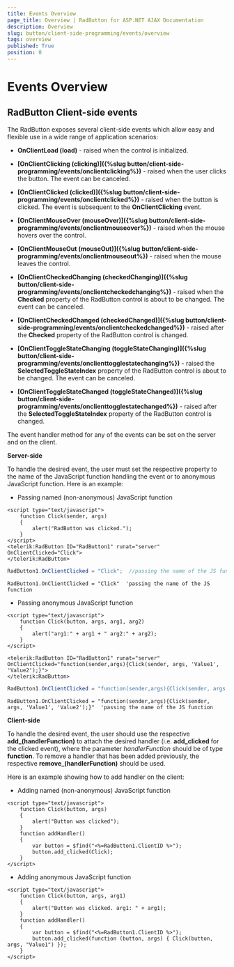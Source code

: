```yaml
---
title: Events Overview
page_title: Overview | RadButton for ASP.NET AJAX Documentation
description: Overview
slug: button/client-side-programming/events/overview
tags: overview
published: True
position: 0
---
```


# Events Overview

## RadButton Client-side events

The RadButton exposes several client-side events which allow easy and flexible use in a wide range of application scenarios:

* **OnClientLoad (load)** - raised when the control is initialized.

* **[OnClientClicking (clicking)]({%slug button/client-side-programming/events/onclientclicking%})** - raised when the user clicks the button. The event can be canceled.

* **[OnClientClicked (clicked)]({%slug button/client-side-programming/events/onclientclicked%})** - raised when the button is clicked. The event is subsequent to the **OnClientClicking** event.

* **[OnClientMouseOver (mouseOver)]({%slug button/client-side-programming/events/onclientmouseover%})** - raised when the mouse hovers over the control.

* **[OnClientMouseOut (mouseOut)]({%slug button/client-side-programming/events/onclientmouseout%})** - raised when the mouse leaves the control.

* **[OnClientCheckedChanging (checkedChanging)]({%slug button/client-side-programming/events/onclientcheckedchanging%})** - raised when the **Checked** property of the RadButton control is about to be changed. The event can be canceled.

* **[OnClientCheckedChanged (checkedChanged)]({%slug button/client-side-programming/events/onclientcheckedchanged%})** - raised after the **Checked** property of the RadButton control is changed.

* **[OnClientToggleStateChanging (toggleStateChanging)]({%slug button/client-side-programming/events/onclienttogglestatechanging%})** - raised the **SelectedToggleStateIndex** property of the RadButton control is about to be changed. The event can be canceled.

* **[OnClientToggleStateChanged (toggleStateChanged)]({%slug button/client-side-programming/events/onclienttogglestatechanged%})** - raised after the **SelectedToggleStateIndex** property of the RadButton control is changed.

The event handler method for any of the events can be set on the server and on the client.

**Server-side**

To handle the desired event, the user must set the respective property to the name of the JavaScript function handling the event or to anonymous JavaScript function. Here is an example:

* Passing named (non-anonymous) JavaScript function

````ASP.NET
<script type="text/javascript">
	function Click(sender, args)
	{
		alert("RadButton was clicked.");
	}
</script>
<telerik:RadButton ID="RadButton1" runat="server" OnClientClicked="Click">
</telerik:RadButton>
````

````C#
RadButton1.OnClientClicked = "Click";  //passing the name of the JS function
````
````VB
RadButton1.OnClientClicked = "Click"  'passing the name of the JS function
````


* Passing anonymous JavaScript function

````ASP.NET
<script type="text/javascript">
	function Click(button, args, arg1, arg2)
	{
		alert("arg1:" + arg1 + " arg2:" + arg2);
	}
</script>

<telerik:RadButton ID="RadButton1" runat="server" OnClientClicked="function(sender,args){Click(sender, args, 'Value1', 'Value2');}">
</telerik:RadButton>
````

````C#
RadButton1.OnClientClicked = "function(sender,args){Click(sender, args, 'Value1', 'Value2');}"; //passing the name of the JS function
````
````VB
RadButton1.OnClientClicked = "function(sender,args){Click(sender, args, 'Value1', 'Value2');}"  'passing the name of the JS function
````

**Client-side**

To handle the desired event, the user should use the respective **add_<eventName>(handlerFunction)** to attach the desired handler (i.e. **add_clicked** for the clicked event), where the parameter *handlerFunction* should be of type **function**. To remove a handler that has been added previously, the respective **remove_<eventName>(handlerFunction)** should be used.

Here is an example showing how to add handler on the client:

* Adding named (non-anonymous) JavaScript function

````ASP.NET
<script type="text/javascript">
	function Click(button, args)
	{
		alert("Button was clicked");
	}
	function addHandler()
	{
		var button = $find("<%=RadButton1.ClientID %>");
		button.add_clicked(Click);
	}
</script>
````

* Adding anonymous JavaScript function

````ASP.NET
<script type="text/javascript">
	function Click(button, args, arg1)
	{
		alert("Button was clicked. arg1: " + arg1);
	}
	function addHandler()
	{
		var button = $find("<%=RadButton1.ClientID %>");
		button.add_clicked(function (button, args) { Click(button, args, "Value1") });
	}
</script>
````


